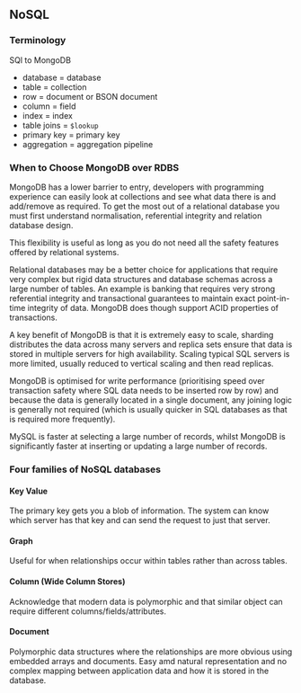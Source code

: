 ## NoSQL

### Terminology

SQl to MongoDB

- database = database
- table = collection
- row = document or BSON document
- column = field
- index = index
- table joins = `$lookup`
- primary key = primary key
- aggregation = aggregation pipeline

### When to Choose MongoDB over RDBS

MongoDB has a lower barrier to entry, developers with programming experience can easily look at collections and see what data there is and add/remove as required. To get the most out of a relational database you must first understand normalisation, referential integrity and relation database design.

This flexibility is useful as long as you do not need all the safety features offered by relational systems.

Relational databases may be a better choice for applications that require very complex but rigid data structures and database schemas across a large number of tables. An example is banking that requires very strong referential integrity and transactional guarantees to maintain exact point-in-time integrity of data. MongoDB does though support ACID properties of transactions.

A key benefit of MongoDB is that it is extremely easy to scale, sharding distributes the data across many servers and replica sets ensure that data is stored in multiple servers for high availability. Scaling typical SQL servers is more limited, usually reduced to vertical scaling and then read replicas.

MongoDB is optimised for write performance (prioritising speed over transaction safety where SQL data needs to be inserted row by row) and because the data is generally located in a single document, any joining logic is generally not required (which is usually quicker in SQL databases as that is required more frequently).

MySQL is faster at selecting a large number of records, whilst MongoDB is significantly faster at inserting or updating a large number of records.

### Four families of NoSQL databases

#### Key Value

The primary key gets you a blob of information. The system can know which server has that key and can send the request to just that server.

#### Graph

Useful for when relationships occur within tables rather than across tables.

#### Column (Wide Column Stores)

Acknowledge that modern data is polymorphic and that similar object can require different columns/fields/attributes.

#### Document

Polymorphic data structures where the relationships are more obvious using embedded arrays and documents. Easy amd natural representation and no complex mapping between application data and how it is stored in the database.
